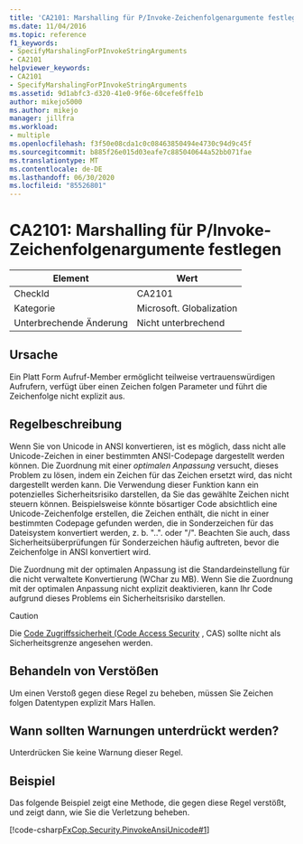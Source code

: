 ```yaml
---
title: 'CA2101: Marshalling für P/Invoke-Zeichenfolgenargumente festlegen.'
ms.date: 11/04/2016
ms.topic: reference
f1_keywords:
- SpecifyMarshalingForPInvokeStringArguments
- CA2101
helpviewer_keywords:
- CA2101
- SpecifyMarshalingForPInvokeStringArguments
ms.assetid: 9d1abfc3-d320-41e0-9f6e-60cefe6ffe1b
author: mikejo5000
ms.author: mikejo
manager: jillfra
ms.workload:
- multiple
ms.openlocfilehash: f3f50e08cda1c0c08463850494e4730c94d9c45f
ms.sourcegitcommit: b885f26e015d03eafe7c885040644a52bb071fae
ms.translationtype: MT
ms.contentlocale: de-DE
ms.lasthandoff: 06/30/2020
ms.locfileid: "85526801"
---
```

# <a name="ca2101-specify-marshaling-for-pinvoke-string-arguments"></a>CA2101: Marshalling für P/Invoke-Zeichenfolgenargumente festlegen

|Element|Wert|
|-|-|
|CheckId|CA2101|
|Kategorie|Microsoft. Globalization|
|Unterbrechende Änderung|Nicht unterbrechend|

## <a name="cause"></a>Ursache
Ein Platt Form Aufruf-Member ermöglicht teilweise vertrauenswürdigen Aufrufern, verfügt über einen Zeichen folgen Parameter und führt die Zeichenfolge nicht explizit aus.

## <a name="rule-description"></a>Regelbeschreibung
Wenn Sie von Unicode in ANSI konvertieren, ist es möglich, dass nicht alle Unicode-Zeichen in einer bestimmten ANSI-Codepage dargestellt werden können. Die Zuordnung mit einer *optimalen Anpassung* versucht, dieses Problem zu lösen, indem ein Zeichen für das Zeichen ersetzt wird, das nicht dargestellt werden kann. Die Verwendung dieser Funktion kann ein potenzielles Sicherheitsrisiko darstellen, da Sie das gewählte Zeichen nicht steuern können. Beispielsweise könnte bösartiger Code absichtlich eine Unicode-Zeichenfolge erstellen, die Zeichen enthält, die nicht in einer bestimmten Codepage gefunden werden, die in Sonderzeichen für das Dateisystem konvertiert werden, z. b. "..". oder "/". Beachten Sie auch, dass Sicherheitsüberprüfungen für Sonderzeichen häufig auftreten, bevor die Zeichenfolge in ANSI konvertiert wird.

Die Zuordnung mit der optimalen Anpassung ist die Standardeinstellung für die nicht verwaltete Konvertierung (WChar zu MB). Wenn Sie die Zuordnung mit der optimalen Anpassung nicht explizit deaktivieren, kann Ihr Code aufgrund dieses Problems ein Sicherheitsrisiko darstellen.

> [!CAUTION]
> Die [Code Zugriffssicherheit (Code Access Security](/dotnet/framework/misc/code-access-security) , CAS) sollte nicht als Sicherheitsgrenze angesehen werden.

## <a name="how-to-fix-violations"></a>Behandeln von Verstößen
Um einen Verstoß gegen diese Regel zu beheben, müssen Sie Zeichen folgen Datentypen explizit Mars Hallen.

## <a name="when-to-suppress-warnings"></a>Wann sollten Warnungen unterdrückt werden?
Unterdrücken Sie keine Warnung dieser Regel.

## <a name="example"></a>Beispiel
Das folgende Beispiel zeigt eine Methode, die gegen diese Regel verstößt, und zeigt dann, wie Sie die Verletzung beheben.

[!code-csharp[FxCop.Security.PinvokeAnsiUnicode#1](../code-quality/codesnippet/CSharp/ca2101-specify-marshaling-for-p-invoke-string-arguments_1.cs)]
